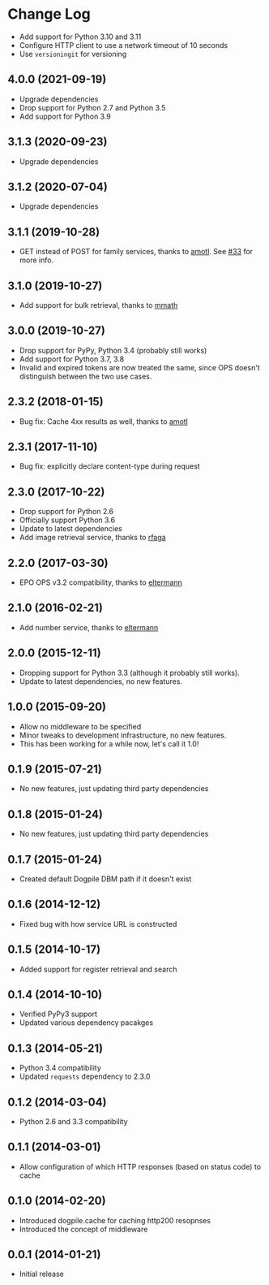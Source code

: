 # Change Log

- Add support for Python 3.10 and 3.11
- Configure HTTP client to use a network timeout of 10 seconds
- Use `versioningit` for versioning

## 4.0.0 (2021-09-19)

- Upgrade dependencies
- Drop support for Python 2.7 and Python 3.5
- Add support for Python 3.9

## 3.1.3 (2020-09-23)

- Upgrade dependencies

## 3.1.2 (2020-07-04)

- Upgrade dependencies

## 3.1.1 (2019-10-28)

- GET instead of POST for family services, thanks to [amotl][]. See
  [#33](https://github.com/ip-tools/python-epo-ops-client/issues/33) for more
  info.

## 3.1.0 (2019-10-27)

- Add support for bulk retrieval, thanks to [mmath][]

## 3.0.0 (2019-10-27)

- Drop support for PyPy, Python 3.4 (probably still works)
- Add support for Python 3.7, 3.8
- Invalid and expired tokens are now treated the same, since OPS doesn't
  distinguish between the two use cases.

## 2.3.2 (2018-01-15)

- Bug fix: Cache 4xx results as well, thanks to [amotl][]

## 2.3.1 (2017-11-10)

- Bug fix: explicitly declare content-type during request

## 2.3.0 (2017-10-22)

- Drop support for Python 2.6
- Officially support Python 3.6
- Update to latest dependencies
- Add image retrieval service, thanks to [rfaga][]

## 2.2.0 (2017-03-30)

- EPO OPS v3.2 compatibility, thanks to [eltermann][]

## 2.1.0 (2016-02-21)

- Add number service, thanks to [eltermann][]

## 2.0.0 (2015-12-11)

- Dropping support for Python 3.3 (although it probably still works).
- Update to latest dependencies, no new features.

## 1.0.0 (2015-09-20)

- Allow no middleware to be specified
- Minor tweaks to development infrastructure, no new features.
- This has been working for a while now, let's call it 1.0!

## 0.1.9 (2015-07-21)

- No new features, just updating third party dependencies

## 0.1.8 (2015-01-24)

- No new features, just updating third party dependencies

## 0.1.7 (2015-01-24)

- Created default Dogpile DBM path if it doesn't exist

## 0.1.6 (2014-12-12)

- Fixed bug with how service URL is constructed

## 0.1.5 (2014-10-17)

- Added support for register retrieval and search

## 0.1.4 (2014-10-10)

- Verified PyPy3 support
- Updated various dependency pacakges

## 0.1.3 (2014-05-21)

- Python 3.4 compatibility
- Updated `requests` dependency to 2.3.0

## 0.1.2 (2014-03-04)

- Python 2.6 and 3.3 compatibility

## 0.1.1 (2014-03-01)

- Allow configuration of which HTTP responses (based on status code) to cache

## 0.1.0 (2014-02-20)

- Introduced dogpile.cache for caching http200 resopnses
- Introduced the concept of middleware

## 0.0.1 (2014-01-21)

- Initial release

[amotl]: https://github.com/amotl
[eltermann]: https://github.com/eltermann
[mmath]: https://github.com/mmath
[rfaga]: https://github.com/rfaga
